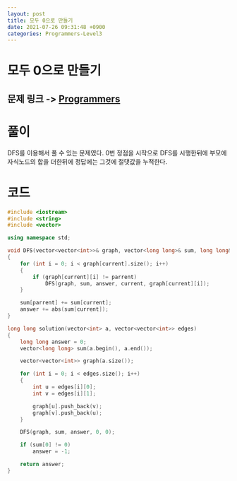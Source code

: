 ```yaml
---
layout: post
title: 모두 0으로 만들기
date: 2021-07-26 09:31:48 +0900
categories: Programmers-Level3
---
```


# 모두 0으로 만들기
## 문제 링크 -> [Programmers](https://programmers.co.kr/learn/courses/30/lessons/76503)

# 풀이
DFS를 이용해서 풀 수 있는 문제였다. 0번 정점을 시작으로 DFS를 시행한뒤에 부모에 자식노드의 합을 더한뒤에 정답에는 그것에 절댓값을 누적한다.

# 코드
```c++
#include <iostream>
#include <string>
#include <vector>

using namespace std;

void DFS(vector<vector<int>>& graph, vector<long long>& sum, long long& answer, int parrent, int current)
{
    for (int i = 0; i < graph[current].size(); i++)
    {
        if (graph[current][i] != parrent)
            DFS(graph, sum, answer, current, graph[current][i]);
    }

    sum[parrent] += sum[current];
    answer += abs(sum[current]);
}

long long solution(vector<int> a, vector<vector<int>> edges) 
{
    long long answer = 0;
    vector<long long> sum(a.begin(), a.end());

    vector<vector<int>> graph(a.size());

    for (int i = 0; i < edges.size(); i++)
    {
        int u = edges[i][0];
        int v = edges[i][1];

        graph[u].push_back(v);
        graph[v].push_back(u);
    }

    DFS(graph, sum, answer, 0, 0);

    if (sum[0] != 0)
        answer = -1;

    return answer;
}
```